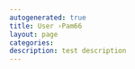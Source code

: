 ```yaml
---
autogenerated: true
title: User ›Pam66
layout: page
categories: 
description: test description
---
```


